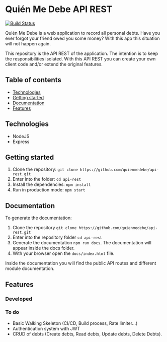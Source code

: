 # Quién Me Debe API REST

[![Build Status](https://travis-ci.com/quienmedebe/api-rest.svg?branch=master)](https://travis-ci.com/quienmedebe/api-rest)

Quién Me Debe is a web application to record all personal debts. Have you ever forgot your friend owed you some money? With this app this situation will not happen again.

This repository is the API REST of the application. The intention is to keep the responsibilities isolated. With this API REST you can create your own client code and/or extend the original features.

## Table of contents

- [Technologies](#technologies)
- [Getting started](#getting-started)
- [Documentation](#documentation)
- [Features](#features)

## Technologies

- NodeJS
- Express

## Getting started

1. Clone the repository: `git clone https://github.com/quienmedebe/api-rest.git`
2. Enter into the folder: `cd api-rest`
3. Install the dependencies: `npm install`
4. Run in production mode: `npm start`

## Documentation

To generate the documentation:

1. Clone the repository `git clone https://github.com/quienmedebe/api-rest.git`
2. Enter into the repository folder `cd api-rest`
3. Generate the documentation `npm run docs`. The documentation will appear inside the docs folder.
4. With your browser open the `docs/index.html` file.

Inside the documentation you will find the public API routes and different module documentation.

## Features

### Developed

### To do

- Basic Walking Skeleton (CI/CD, Build process, Rate limiter...)
- Authentication system with JWT
- CRUD of debts (Create debts, Read debts, Update debts, Delete Debts).
